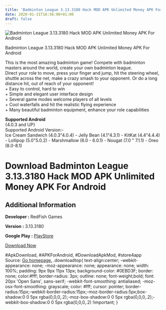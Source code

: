 ```yaml
---
title: 'Badminton League 3.13.3180 Hack MOD APK Unlimited Money APK For Android'
date: 2020-01-31T16:56:00+01:00
draft: false
---
```


![Badminton League 3.13.3180 Hack MOD APK Unlimited Money APK For Android](https://i0.wp.com/apkhome.net/wp-content/uploads/2018/07/Badminton-League-3.13.3180.png "Badminton League 3.13.3180 Hack MOD APK Unlimited Money APK For Android")

  

Badminton League 3.13.3180 Hack MOD APK Unlimited Money APK For Android

This is the most amazing badminton game! Compete with badminton masters around the world, create your own badminton league.  
Direct your role to move, press your finger and jump, hit the steering wheel, shuttle across the net, make a crazy smash to your opponent. Or do a long distance hit, out of reach of your opponent!  
\+ Easy to control, hard to win  
\+ Simple and elegant user interface design  
\+ Several game modes welcome players of all levels  
\+ Cool waterfalls and hit the realistic flying experience  
\+ Many beautiful badminton equipment, enhance your role capabilities

**Supported Android**  
{4.0.3 and UP}  
Supported Android Version:-  
Ice Cream Sandwich (4.0.3"4.0.4) - Jelly Bean (4.1"4.3.1) - KitKat (4.4"4.4.4) - Lollipop (5.0"5.0.2) - Marshmallow (6.0 - 6.0.1) - Nougat (7.0 " 7.1.1) - Oreo (8.0-8.1)

Download Badminton League 3.13.3180 Hack MOD APK Unlimited Money APK For Android
================================================================================

Additional Information
----------------------

**Developer :** RedFish Games

**Version :** 3.13.3180

**Google Play :** [PlayStore](https://play.google.com/store/apps/details?id=badminton.king.sportsgame.smash)

  

[Download Now](https://store4app.co/post/badminton-league-3-13-3180-hack-mod-apk-unlimited-money-apk-for-android_1573670844)

  
#ApkDownload, #APKForAndroid, #DownloadApkMod, #store4app  
Source: [Go homepage.](https://store4app.co/post/badminton-league-3-13-3180-hack-mod-apk-unlimited-money-apk-for-android_1573670844) .downloadtop{ text-align:center; -webkit-appearance: none; -moz-appearance: none; appearance: none; width: 100%; padding: 9px 9px 11px 13px; background-color: #0EBD3F; border: none; color:#fff; border-radius: 3px; outline: none; font-weight;bold; font: 20px 'Open Sans', sans-serif; -webkit-font-smoothing: antialiased; -moz-osx-font-smoothing: grayscale; color: #fff; cursor: pointer; border-radius:15px;-webkit-border-radius:15px;-moz-border-radius:5px;box-shadow:0 0 5px rgba(0,0,0,.2);-moz-box-shadow:0 0 5px rgba(0,0,0,.2);-webkit-box-shadow:0 0 5px rgba(0,0,0,.2) !important; }